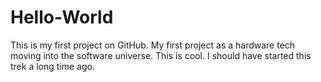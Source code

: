 # Hello-World
This is my first project on GitHub. My first project as a hardware tech moving into the software universe.
This is cool. I should have started this trek a long time ago.
